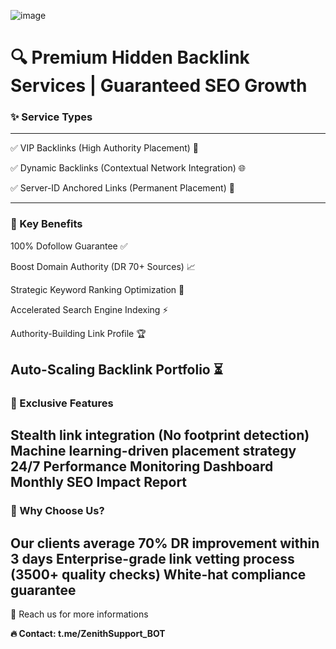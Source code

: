![image](https://github.com/user-attachments/assets/6f097271-bae2-440f-8fdd-64c0a597f4df)


# **🔍 Premium Hidden Backlink Services | Guaranteed SEO Growth**

### ✨ Service Types
----------
✅ VIP Backlinks (High Authority Placement) 👑

✅ Dynamic Backlinks (Contextual Network Integration) 🌐

✅ Server-ID Anchored Links (Permanent Placement) 🔐


----------

### 🚀 Key Benefits


100% Dofollow Guarantee ✅

Boost Domain Authority (DR 70+ Sources) 📈

Strategic Keyword Ranking Optimization 🎯

Accelerated Search Engine Indexing ⚡️

Authority-Building Link Profile 🏆

Auto-Scaling Backlink Portfolio ⏳
----------
### 💎 Exclusive Features



Stealth link integration (No footprint detection) 
Machine learning-driven placement strategy   
24/7 Performance Monitoring Dashboard         
Monthly SEO Impact Report
----------
### 🔐 Why Choose Us?


Our clients average 70% DR improvement within 3 days
Enterprise-grade link vetting process (3500+ quality checks)
White-hat compliance guarantee
----------
📆 Reach us for more informations

**🔥 Contact: t.me/ZenithSupport_BOT**
